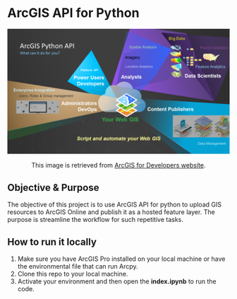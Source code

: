 # ArcGIS API for Python
<p align="center"> <img src="image/arcgisapi.png"/> </p>
<p align="center">This image is retrieved from <a href="https://developers.arcgis.com/python/">ArcGIS for Developers website</a>.

## Objective & Purpose
The objective of this project is to use ArcGIS API for python to upload GIS resources to ArcGIS Online and publish it as a hosted feature layer. The purpose is streamline the workflow for such repetitive tasks. 

## How to run it locally
1. Make sure you have ArcGIS Pro installed on your local machine or have the environmental file that can run Arcpy. 
2. Clone this repo to your local machine.
3. Activate your environment and then open the **index.ipynb** to run the code. 
